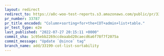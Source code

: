```yaml
---
layout: redirect
redirect_to: https://a8c-woo-test-reports.s3.amazonaws.com/public/pr/33787/e2e/index.html
pr_number: 33787
pr_title_encoded: "Column+sorting+for+the+COT+admin+list+table."
pr_test_type: e2e
last_published: "2022-07-27 20:15:11 +0000"
commit_sha: 1c95ebb2269ccdeaabd20caecd6a6f78f7f2075a
commit_message: "Update `@since` tag"
branch_name: add/33199-cot-list-sortability
---
```

